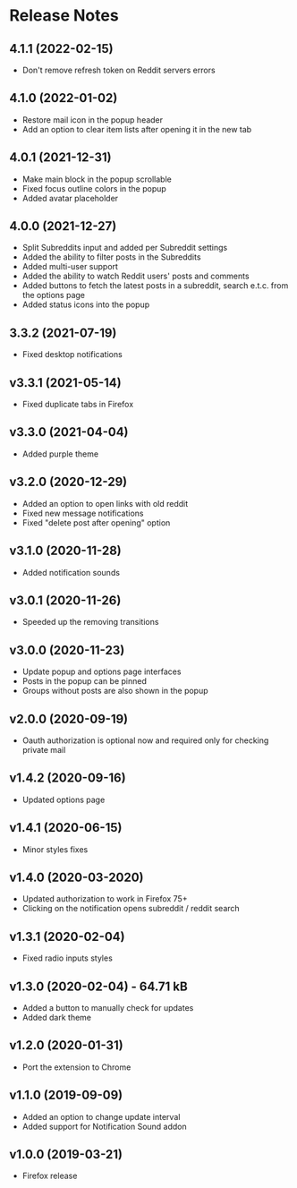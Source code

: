 # Release Notes

## 4.1.1 (2022-02-15)

-  Don't remove refresh token on Reddit servers errors 

## 4.1.0 (2022-01-02)

-   Restore mail icon in the popup header
-   Add an option to clear item lists after opening it in the new tab

## 4.0.1 (2021-12-31)

-   Make main block in the popup scrollable
-   Fixed focus outline colors in the popup
-   Added avatar placeholder

## 4.0.0 (2021-12-27)

-   Split Subreddits input and added per Subreddit settings
-   Added the ability to filter posts in the Subreddits
-   Added multi-user support
-   Added the ability to watch Reddit users' posts and comments
-   Added buttons to fetch the latest posts in a subreddit, search e.t.c. from the options page
-   Added status icons into the popup

## 3.3.2 (2021-07-19)

-   Fixed desktop notifications

## v3.3.1 (2021-05-14)

-   Fixed duplicate tabs in Firefox

## v3.3.0 (2021-04-04)

-   Added purple theme

## v3.2.0 (2020-12-29)

-   Added an option to open links with old reddit
-   Fixed new message notifications
-   Fixed "delete post after opening" option

## v3.1.0 (2020-11-28)

-   Added notification sounds

## v3.0.1 (2020-11-26)

-   Speeded up the removing transitions

## v3.0.0 (2020-11-23)

-   Update popup and options page interfaces
-   Posts in the popup can be pinned
-   Groups without posts are also shown in the popup

## v2.0.0 (2020-09-19)

-   Oauth authorization is optional now and required only for checking private mail

## v1.4.2 (2020-09-16)

-   Updated options page

## v1.4.1 (2020-06-15)

-   Minor styles fixes

## v1.4.0 (2020-03-2020)

-   Updated authorization to work in Firefox 75+
-   Clicking on the notification opens subreddit / reddit search

## v1.3.1 (2020-02-04)

-   Fixed radio inputs styles

## v1.3.0 (2020-02-04) - 64.71 kB

-   Added a button to manually check for updates
-   Added dark theme

## v1.2.0 (2020-01-31)

-   Port the extension to Chrome

## v1.1.0 (2019-09-09)

-   Added an option to change update interval
-   Added support for Notification Sound addon

## v1.0.0 (2019-03-21)

-   Firefox release
